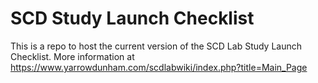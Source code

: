 # SCD Study Launch Checklist
This is a repo to host the current version of the SCD Lab Study Launch Checklist.
More information at https://www.yarrowdunham.com/scdlabwiki/index.php?title=Main_Page
